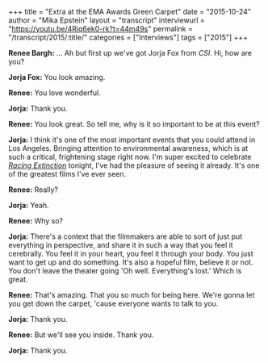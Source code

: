 +++
title = "Extra at the EMA Awards Green Carpet"
date = "2015-10-24"
author = "Mika Epstein"
layout = "transcript"
interviewurl = "https://youtu.be/4Riq6ek0-rk?t=44m49s"
permalink = "/transcript/2015/:title/"
categories = ["Interviews"]
tags = ["2015"]
+++

**Renee Bargh:** ... Ah but first up we've got Jorja Fox from <em>CSI</em>. Hi, how are you?

**Jorja Fox:** You look amazing.

**Renee:** You love wonderful.

**Jorja:** Thank you.

**Renee:** You look great. So tell me, why is it so important to be at this event?

**Jorja:** I think it's one of the most important events that you could attend in Los Angeles. Bringing attention to environmental awareness, which is at such a critical, frightening stage right now. I'm super excited to celebrate <em>[Racing Extinction](/library/advocacy/racing-extinction/)</em> tonight, I've had the pleasure of seeing it already. It's one of the greatest films I've ever seen.

**Renee:** Really?

**Jorja:** Yeah.

**Renee:** Why so?

**Jorja:** There's a context that the filmmakers are able to sort of just put everything in perspective, and share it in such a way that you feel it cerebrally. You feel it in your heart, you feel it through your body. You just want to get up and do something. It's also a hopeful film, believe it or not. You don't leave the theater going 'Oh well. Everything's lost.' Which is great.

**Renee:** That's amazing. That you so much for being here. We're gonna let you get down the carpet, 'cause everyone wants to talk to you.

**Jorja:** Thank you.

**Renee:** But we'll see you inside. Thank you.

**Jorja:** Thank you.